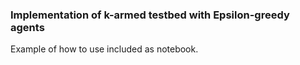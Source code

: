 ### Implementation of k-armed testbed with Epsilon-greedy agents

Example of how to use included as notebook.

